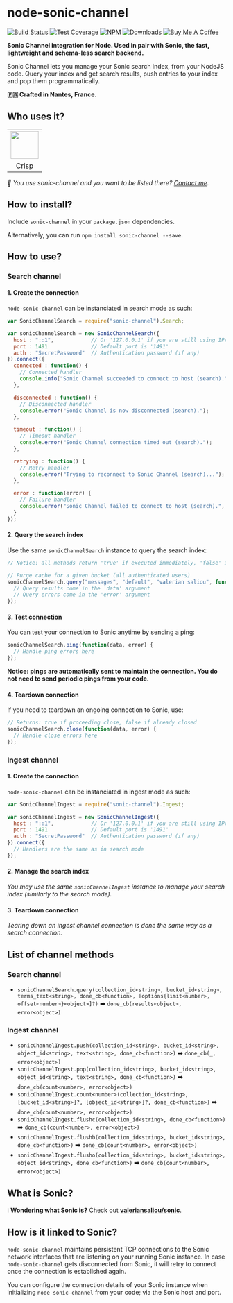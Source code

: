 # node-sonic-channel

[![Build Status](https://img.shields.io/travis/valeriansaliou/node-sonic-channel/master.svg)](https://travis-ci.org/valeriansaliou/node-sonic-channel) [![Test Coverage](https://img.shields.io/coveralls/valeriansaliou/node-sonic-channel/master.svg)](https://coveralls.io/github/valeriansaliou/node-sonic-channel?branch=master) [![NPM](https://img.shields.io/npm/v/sonic-channel.svg)](https://www.npmjs.com/package/sonic-channel) [![Downloads](https://img.shields.io/npm/dt/sonic-channel.svg)](https://www.npmjs.com/package/sonic-channel) [![Buy Me A Coffee](https://img.shields.io/badge/buy%20me%20a%20coffee-donate-yellow.svg)](https://www.buymeacoffee.com/valeriansaliou)

**Sonic Channel integration for Node. Used in pair with Sonic, the fast, lightweight and schema-less search backend.**

Sonic Channel lets you manage your Sonic search index, from your NodeJS code. Query your index and get search results, push entries to your index and pop them programmatically.

**🇫🇷 Crafted in Nantes, France.**

## Who uses it?

<table>
<tr>
<td align="center"><a href="https://crisp.chat/"><img src="https://valeriansaliou.github.io/node-sonic-channel/images/crisp.png" height="64" /></a></td>
</tr>
<tr>
<td align="center">Crisp</td>
</tr>
</table>

_👋 You use sonic-channel and you want to be listed there? [Contact me](https://valeriansaliou.name/)._

## How to install?

Include `sonic-channel` in your `package.json` dependencies.

Alternatively, you can run `npm install sonic-channel --save`.

## How to use?

### Search channel

#### 1. Create the connection

`node-sonic-channel` can be instanciated in search mode as such:

```javascript
var SonicChannelSearch = require("sonic-channel").Search;

var sonicChannelSearch = new SonicChannelSearch({
  host : "::1",            // Or '127.0.0.1' if you are still using IPv4
  port : 1491              // Default port is '1491'
  auth : "SecretPassword"  // Authentication password (if any)
}).connect({
  connected : function() {
    // Connected handler
    console.info("Sonic Channel succeeded to connect to host (search).");
  },

  disconnected : function() {
    // Disconnected handler
    console.error("Sonic Channel is now disconnected (search).");
  },

  timeout : function() {
    // Timeout handler
    console.error("Sonic Channel connection timed out (search).");
  },

  retrying : function() {
    // Retry handler
    console.error("Trying to reconnect to Sonic Channel (search)...");
  },

  error : function(error) {
    // Failure handler
    console.error("Sonic Channel failed to connect to host (search).", error);
  }
});
```

#### 2. Query the search index

Use the same `sonicChannelSearch` instance to query the search index:

```javascript
// Notice: all methods return 'true' if executed immediately, 'false' if deferred (ie. TCP socket disconnected)

// Purge cache for a given bucket (all authenticated users)
sonicChannelSearch.query("messages", "default", "valerian saliou", function(data, error) {
  // Query results come in the 'data' argument
  // Query errors come in the 'error' argument
});
```

#### 3. Test connection

You can test your connection to Sonic anytime by sending a ping:

```javascript
sonicChannelSearch.ping(function(data, error) {
  // Handle ping errors here
});
```

**Notice: pings are automatically sent to maintain the connection. You do not need to send periodic pings from your code.**

#### 4. Teardown connection

If you need to teardown an ongoing connection to Sonic, use:

```javascript
// Returns: true if proceeding close, false if already closed
sonicChannelSearch.close(function(data, error) {
  // Handle close errors here
});
```

### Ingest channel

#### 1. Create the connection

`node-sonic-channel` can be instanciated in ingest mode as such:

```javascript
var SonicChannelIngest = require("sonic-channel").Ingest;

var sonicChannelIngest = new SonicChannelIngest({
  host : "::1",            // Or '127.0.0.1' if you are still using IPv4
  port : 1491              // Default port is '1491'
  auth : "SecretPassword"  // Authentication password (if any)
}).connect({
  // Handlers are the same as in search mode
});
```

#### 2. Manage the search index

_You may use the same `sonicChannelIngest` instance to manage your search index (similarly to the search mode)._

#### 3. Teardown connection

_Tearing down an ingest channel connection is done the same way as a search connection._

## List of channel methods

### Search channel

* `sonicChannelSearch.query(collection_id<string>, bucket_id<string>, terms_text<string>, done_cb<function>, [options{limit<number>, offset<number>}<object>]?)` ➡️ `done_cb(results<object>, error<object>)`

### Ingest channel

* `sonicChannelIngest.push(collection_id<string>, bucket_id<string>, object_id<string>, text<string>, done_cb<function>)` ➡️ `done_cb(_, error<object>)`
* `sonicChannelIngest.pop(collection_id<string>, bucket_id<string>, object_id<string>, text<string>, done_cb<function>)` ➡️ `done_cb(count<number>, error<object>)`
* `sonicChannelIngest.count<number>(collection_id<string>, [bucket_id<string>]?, [object_id<string>]?, done_cb<function>)` ➡️ `done_cb(count<number>, error<object>)`
* `sonicChannelIngest.flushc(collection_id<string>, done_cb<function>)` ➡️ `done_cb(count<number>, error<object>)`
* `sonicChannelIngest.flushb(collection_id<string>, bucket_id<string>, done_cb<function>)` ➡️ `done_cb(count<number>, error<object>)`
* `sonicChannelIngest.flusho(collection_id<string>, bucket_id<string>, object_id<string>, done_cb<function>)` ➡️ `done_cb(count<number>, error<object>)`

## What is Sonic?

ℹ️ **Wondering what Sonic is?** Check out **[valeriansaliou/sonic](https://github.com/valeriansaliou/sonic)**.

## How is it linked to Sonic?

`node-sonic-channel` maintains persistent TCP connections to the Sonic network interfaces that are listening on your running Sonic instance. In case `node-sonic-channel` gets disconnected from Sonic, it will retry to connect once the connection is established again.

You can configure the connection details of your Sonic instance when initializing `node-sonic-channel` from your code; via the Sonic host and port.
